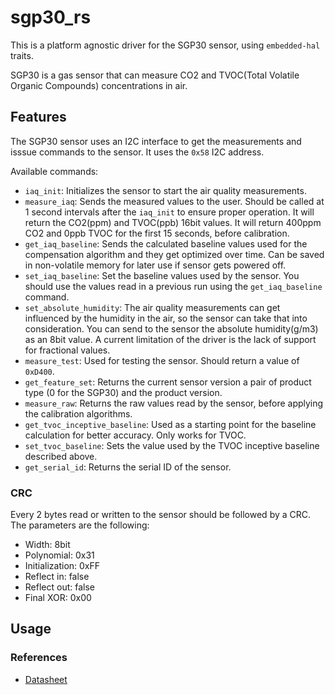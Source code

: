 # sgp30_rs

This is a platform agnostic driver for the SGP30 sensor, using `embedded-hal` traits.

SGP30 is a gas sensor that can measure CO2 and TVOC(Total Volatile Organic Compounds) concentrations in air.

## Features

The SGP30 sensor uses an I2C interface to get the measurements and isssue commands to the sensor. It uses the `0x58` I2C address.

Available commands:

* `iaq_init`: Initializes the sensor to start the air quality measurements.
* `measure_iaq`: Sends the measured values to the user. Should be called at 1 second intervals after the `iaq_init` to ensure proper operation. It will return the CO2(ppm) and TVOC(ppb) 16bit values. It will return 400ppm CO2 and 0ppb TVOC for the first 15 seconds, before calibration.
* `get_iaq_baseline`: Sends the calculated baseline values used for the compensation algorithm and they get optimized over time. Can be saved in non-volatile memory for later use if sensor gets powered off.
* `set_iaq_baseline`: Set the baseline values used by the sensor. You should use the values read in a previous run using the `get_iaq_baseline` command.
* `set_absolute_humidity`: The air quality measurements can get influenced by the humidity in the air, so the sensor can take that into consideration. You can send to the sensor the absolute humidity(g/m3) as an 8bit value. A current limitation of the driver is the lack of support for fractional values.
* `measure_test`: Used for testing the sensor. Should return a value of `0xD400`.
* `get_feature_set`: Returns the current sensor version a pair of product type (0 for the SGP30) and the product version.
* `measure_raw`: Returns the raw values read by the sensor, before applying the calibration algorithms.
* `get_tvoc_inceptive_baseline`: Used as a starting point for the baseline calculation for better accuracy. Only works for TVOC.
* `set_tvoc_baseline`: Sets the value used by the TVOC inceptive baseline described above.
* `get_serial_id`: Returns the serial ID of the sensor.


### CRC
Every 2 bytes read or written to the sensor should be followed by a CRC. The parameters are the following:

* Width: 8bit
* Polynomial: 0x31
* Initialization: 0xFF
* Reflect in: false
* Reflect out: false
* Final XOR: 0x00

## Usage

### References

* [Datasheet](https://sensirion.com/media/documents/984E0DD5/61644B8B/Sensirion_Gas_Sensors_Datasheet_SGP30.pdf)